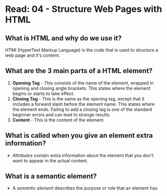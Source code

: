 # Read: 04 - Structure Web Pages with HTML

## What is HTML and why do we use it?

HTMl (HyperText Markup Language) is the code that is used to structure a web page and it's content.

## What are the 3 main parts of a HTML element?

1. **Opening Tag** - This consists of the name of the element, wrapped in opening and closing angle brackets. This states where the element begins or starts to take effect.
1. **Closing Tag**  - This is the same as the opening tag, except that it includes a forward slash before the element name. This states where the element ends. Failing to add a closing tag is one of the standard beginner errors and can lead to strange results.
1. **Content** - This is the content of the element.

## What is called when you give an element extra information?

* *Attributes* contain extra information about the element that you don't want to appear in the actual content.

## What is a semantic element?

* A *semantic element* describes the purpose or role that an element has.
